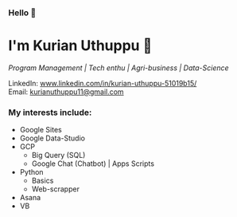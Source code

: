 ### Hello :wave: ###

# I'm Kurian Uthuppu :slightly_smiling_face:

_Program Management | Tech enthu | Agri-business | Data-Science_

LinkedIn: www.linkedin.com/in/kurian-uthuppu-51019b15/  
Email: kurianuthuppu11@gmail.com

### My interests include: ###
  * Google Sites
  * Google Data-Studio
  * GCP
    * Big Query (SQL)
    * Google Chat (Chatbot) | Apps Scripts 
  * Python
    * Basics
    * Web-scrapper
  * Asana
  * VB
